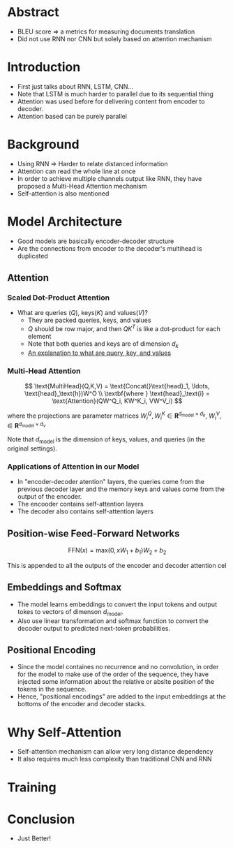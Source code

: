 # Abstract
- BLEU score => a metrics for measuring documents translation
- Did not use RNN nor CNN but solely based on attention mechanism

# Introduction
- First just talks about RNN, LSTM, CNN...
- Note that LSTM is much harder to parallel due to its sequential thing
- Attention was used before for delivering content from encoder to decoder.
- Attention based can be purely parallel

# Background
- Using RNN => Harder to relate distanced information
- Attention can read the whole line at once
- In order to achieve multiple channels output like RNN, they have proposed a Multi-Head Attention mechanism
- Self-attention is also mentioned

# Model Architecture
- Good models are basically encoder-decoder structure 
- Are the connections from encoder to the decoder's multihead is duplicated

## Attention

### Scaled Dot-Product Attention
- What are queries ($Q$), keys($K$) and values($V$)?
  - They are packed queries, keys, and values
  - $Q$ should be row major, and then $QK^T$ is like a dot-product for each element
  - Note that both queries and keys are of dimension $d_k$
  - [An explanation to what are query, key, and values](https://www.linkedin.com/pulse/all-query-key-values-transformer-anjil-adhikari-1vrif/)

### Multi-Head Attention
$$
  \text{MultiHead}(Q,K,V) = \text{Concat(}\text{head}_1, \ldots, \text{head}_\text{h})W^O \\
  \textbf{where } \text{head}_\text{i} = \text{Attention}(QW^Q_i, KW^K_i, VW^V_i)
$$

where the projections are parameter matrices $W^Q_i, W^K_i \in \mathbf{R}^{d_\text{model}\times d_k}$, $W^V_i, \in \mathbf{R}^{d_\text{model}\times d_v}$

Note that $d_\text{model}$ is the dimension of keys, values, and queries (in the original settings).

### Applications of Attention in our Model
- In "encoder-decoder atention" layers, the queries come from the previous decoder layer and the memory keys and values come from the output of the encoder. 
- The encooder contains self-attention layers
- The decoder also contains self-attention layers

## Position-wise Feed-Forward Networks
$$
  \text{FFN}(x) = \text{max}(0, xW_1 + b_1)W_2 + b_2
$$

This is appended to all the outputs of the encoder and decoder attention cel

## Embeddings and Softmax
- The model learns embeddings to convert the input tokens and output tokes to vectors of dimenson $d_{\text{model}}$.
- Also use linear transformation and softmax function to convert the decoder output to predicted next-token probabilities.

## Positional Encoding
- Since the model containes no recurrence and no convolution, in order for the model to make use of the order of the sequence, they have injected some information about the relative or abslte position of the tokens in the sequence. 
- Hence, "positional encodings" are added to the input embeddings at the bottoms of the encoder and decoder stacks.

# Why Self-Attention
- Self-attention mechanism can allow very long distance dependency
- It also requires much less complexity than traditional CNN and RNN

# Training


# Conclusion
- Just Better!
